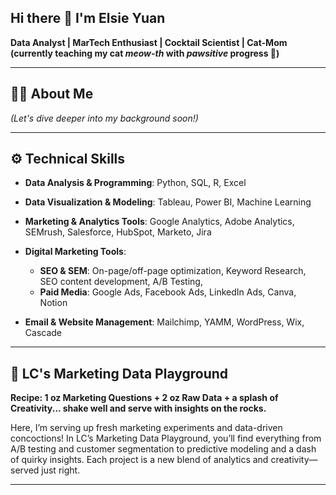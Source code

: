 ## Hi there 👋 I'm Elsie Yuan
**Data Analyst | MarTech Enthusiast | Cocktail Scientist | Cat-Mom (currently teaching my cat *meow-th* with *pawsitive* progress 🐾)**

---
## 👩‍💻 About Me
*(Let's dive deeper into my background soon!)*

---
## ⚙️ Technical Skills

- **Data Analysis & Programming**: Python, SQL, R, Excel
- **Data Visualization & Modeling**: Tableau, Power BI, Machine Learning

- **Marketing & Analytics Tools**: Google Analytics, Adobe Analytics, SEMrush, Salesforce, HubSpot, Marketo, Jira

- **Digital Marketing Tools**:
  - **SEO & SEM**: On-page/off-page optimization, Keyword Research, SEO content development, A/B Testing, 
  - **Paid Media**: Google Ads, Facebook Ads, LinkedIn Ads, Canva, Notion

- **Email & Website Management**: Mailchimp, YAMM, WordPress, Wix, Cascade

---
## 🧪 LC's Marketing Data Playground
**Recipe: 1 oz Marketing Questions + 2 oz Raw Data + a splash of Creativity... shake well and serve with insights on the rocks.**

Here, I’m serving up fresh marketing experiments and data-driven concoctions! In LC’s Marketing Data Playground, you’ll find everything from A/B testing and customer segmentation to predictive modeling and a dash of quirky insights. Each project is a new blend of analytics and creativity—served just right.



---


